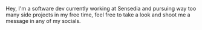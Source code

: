 Hey, I'm a software dev currently working at Sensedia and pursuing way too many side projects in my free time, feel free to take a look and shoot me a message in any of my socials.
